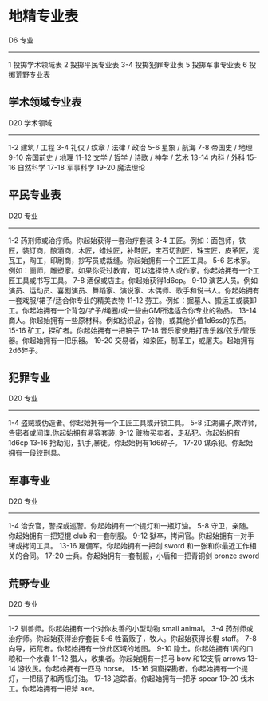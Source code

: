 # 地精专业表

  D6    专业
  ----- ----------------
  1     投掷学术领域表
  2     投掷平民专业表
  3-4   投掷犯罪专业表
  5     投掷军事专业表
  6     投掷荒野专业表

## 学术领域专业表

  D20     学术领域
  ------- ----------------------------------
  1-2     建筑 / 工程
  3-4     礼仪 / 纹章 / 法律 / 政治
  5-6     星象 / 航海
  7-8     帝国史 / 地理
  9-10    帝国前史 / 地理
  11-12   文学 / 哲学 / 诗歌 / 神学 / 艺术
  13-14   内科 / 外科
  15-16   自然科学
  17-18   军事科学
  19-20   魔法理论

## 平民专业表

  D20     专业
  ------- ----------------------------------------------------------------------------------------------------------------------------------------------------------
  1-2     药剂师或治疗师。你起始获得一套治疗套装
  3-4     工匠。例如：面包师，铁匠，装订商，酿酒商，木匠，蜡烛匠，补鞋匠，宝石切割匠，珠宝匠，皮革匠，泥瓦工，陶工，印刷商，抄写员或裁缝。你起始拥有一个工匠工具。
  5-6     艺术家。例如：画师，雕塑家。如果你受过教育，可以选择诗人或作家。你起始拥有一个工匠工具或书写工具。
  7-8     酒保或店主。你起始获得1d6cp。
  9-10    演艺人员。例如演员、运动员、喜剧演员、舞蹈家、演说家、木偶师、歌手和说书人。你起始拥有一套戏服/裙子/适合你专业的精美衣物
  11-12   劳工。例如：掘墓人、搬运工或装卸工。你起始拥有一个背包/铲子/绳圈/或一些由GM所选适合你专业的物品。
  13-14   商人。你起始拥有一些原材料。例如纺织品，谷物，或其他价值1d6ss的东西。
  15-16   矿工，探矿者。你起始拥有一把镐子
  17-18   音乐家使用打击乐器/弦乐/管乐器。你起始拥有一把乐器。
  19-20   交易者，如染匠，制革工，或屠夫。起始拥有2d6碎子。

## 犯罪专业

  D20     专业
  ------- --------------------------------------------------
  1-4     盗贼或伪造者。你起始拥有一个工匠工具或开锁工具。
  5-8     江湖骗子,欺诈师,告密者或间谍.你起始拥有易容套装.
  9-12    赃物买卖者，走私犯。你起始拥有1d6cp
  13-16   抢劫犯，扒手,暴徒。你起始拥有1d6碎子。
  17-20   谋杀犯。你起始拥有一段绞刑具。

## 军事专业

  D20     专业
  ------- ---------------------------------------------------------------
  1-4     治安官，警探或巡警。你起始拥有一个提灯和一瓶灯油。
  5-8     守卫，亲随。你起始拥有一把短棍 club 和一套制服。
  9-12    狱卒，拷问官。你起始拥有一对手铐或拷问工具。
  13-16   雇佣军。你起始拥有一把剑 sword 和一张和你最近工作相关的合同。
  17-20   士兵。你起始拥有一套制服，小盾和一把青铜剑 bronze sword

## 荒野专业

  D20     专业
  ------- ---------------------------------------------------------
  1-2     驯兽师。你起始拥有一个对你友善的小型动物 small animal。
  3-4     药剂师或治疗师。你起始获得治疗套装
  5-6     牲畜贩子，牧人。你起始获得长棍 staff。
  7-8     向导，拓荒者。你起始拥有一份此区域的地图。
  9-10    隐士。你起始拥有1周的口粮和一个水囊
  11-12   猎人，收集者。你起始拥有一把弓 bow 和12支箭 arrows
  13-14   游牧民。你起始拥有一匹马 horse。
  15-16   洞窟探勘者。你起始拥有一个提灯，一把稿子和两瓶灯油。
  17-18   追踪者。你起始拥有一把矛 spear
  19-20   伐木工。你起始拥有一把斧 axe。
